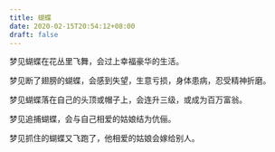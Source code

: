 ```yaml
---
title: 蝴蝶
date: 2020-02-15T20:54:12+08:00
draft: false
---
```


梦见蝴蝶在花丛里飞舞，会过上幸福豪华的生活。

梦见断了翅膀的蝴蝶，会感到失望，生意亏损，身体患病，忍受精神折磨。

梦见蝴蝶落在自己的头顶或帽子上，会连升三级，或成为百万富翁。

梦见追捕蝴蝶，会与自己相爱的姑娘结为伉俪。

梦见抓住的蝴蝶又飞跑了，他相爱的姑娘会嫁给别人。